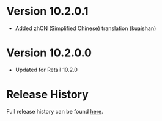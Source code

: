 # Version 10.2.0.1

* Added zhCN (Simplified Chinese) translation (kuaishan)

# Version 10.2.0.0

* Updated for Retail 10.2.0

# Release History

Full release history can be found [here](https://github.com/kstange/MasqueBlizzInv/wiki/Release-Notes).

